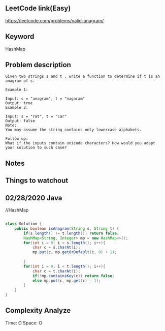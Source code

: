 ## LeetCode link(Easy)
https://leetcode.com/problems/valid-anagram/

## Keyword
HashMap

## Problem description
```
Given two strings s and t , write a function to determine if t is an anagram of s.

Example 1:

Input: s = "anagram", t = "nagaram"
Output: true
Example 2:

Input: s = "rat", t = "car"
Output: false
Note:
You may assume the string contains only lowercase alphabets.

Follow up:
What if the inputs contain unicode characters? How would you adapt your solution to such case?
```



## Notes


## Things to watchout

## 02/28/2020 Java
//HashMap
```java

class Solution {
    public boolean isAnagram(String s, String t) {
        if(s.length() != t.length()) return false;
        HashMap<String, Integer> mp = new HashMap<>();
        for(int i = 0; i < s.length(); i++){
            char c = s.charAt(i);
            mp.put(c, mp.getOrDefault(c, 0) + 1);
            
        }
        for(int i = 0; i < t.length(); i++){
            char c = t.charAt(i);
            if(!mp.containsKey(c)) return false;
            else mp.put(c, mp.get(c) - 1);
        }
    }
}
```
## Complexity Analyze
Time: O
Space: O